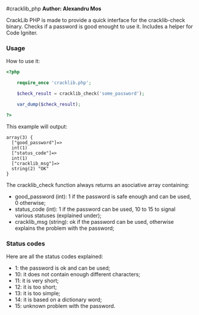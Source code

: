 #cracklib_php
**Author: Alexandru Mos**

CrackLib PHP is made to provide a quick interface for the cracklib-check binary. Checks if a password is good enought to use it. Includes a helper for Code Igniter.

### Usage

How to use it:
```php
<?php

    require_once 'cracklib.php';

    $check_result = cracklib_check('some_password');

    var_dump($check_result);

?>
```

This example will output:
```
array(3) {
  ["good_password"]=>
  int(1)
  ["status_code"]=>
  int(1)
  ["cracklib_msg"]=>
  string(2) "OK"
}
```

The cracklib_check function always returns an asociative array containing:
* good_password (int): 1 if the password is safe enough and can be used, 0 otherwise;
* status_code (int): 1 if the password can be used, 10 to 15 to signal various statuses (explained under);
* cracklib_msg (string): ok if the password can be used, otherwise explains the problem with the password;

### Status codes

Here are all the status codes explained:
* 1: the password is ok and can be used;
* 10: it does not contain enough different characters;
* 11: it is very short;
* 12: it is too short;
* 13: it is too simple;
* 14: it is based on a dictionary word;
* 15: unknown problem with the password.
